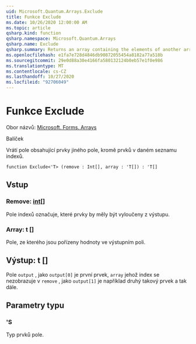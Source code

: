 ```yaml
---
uid: Microsoft.Quantum.Arrays.Exclude
title: Funkce Exclude
ms.date: 10/26/2020 12:00:00 AM
ms.topic: article
qsharp.kind: function
qsharp.namespace: Microsoft.Quantum.Arrays
qsharp.name: Exclude
qsharp.summary: Returns an array containing the elements of another array, excluding elements at a given list of indices.
ms.openlocfilehash: e1fa7e728d4846db90872055454a8182a77a518b
ms.sourcegitcommit: 29e0d88a30e4166fa580132124b0eb57e1f0e986
ms.translationtype: MT
ms.contentlocale: cs-CZ
ms.lasthandoff: 10/27/2020
ms.locfileid: "92706049"
---
```

# <a name="exclude-function"></a>Funkce Exclude

Obor názvů: [Microsoft. Forms. Arrays](xref:Microsoft.Quantum.Arrays)

Balíček [](https://nuget.org/packages/)


Vrátí pole obsahující prvky jiného pole, kromě prvků v daném seznamu indexů.

```qsharp
function Exclude<'T> (remove : Int[], array : 'T[]) : 'T[]
```


## <a name="input"></a>Vstup

### <a name="remove--int"></a>Remove: [int](xref:microsoft.quantum.lang-ref.int)[]

Pole indexů označuje, které prvky by měly být vyloučeny z výstupu.


### <a name="array--t"></a>Array: t []

Pole, ze kterého jsou pořízeny hodnoty ve výstupním poli.



## <a name="output--t"></a>Výstup: t []

Pole `output` , jako `output[0]` je první prvek, `array` jehož index se nezobrazuje v `remove` , jako `output[1]` je například druhý takový prvek a tak dále.

## <a name="type-parameters"></a>Parametry typu

### <a name="t"></a>'S

Typ prvků pole.